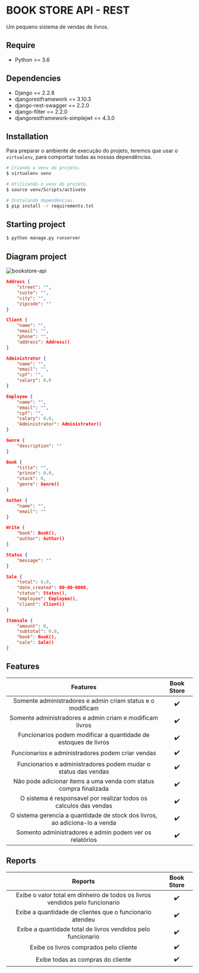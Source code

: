 # BOOK STORE API - REST

Um pequeno sistema de vendas de livros.

## Require
 * Python >= 3.6

## Dependencies

* Django == 2.2.8
* djangorestframework == 3.10.3
* django-rest-swagger == 2.2.0
* django-filter == 2.2.0
* djangorestframework-simplejwt == 4.3.0

## Installation

Para preparar o ambiente de execução do projeto, teremos que usar o ```virtualenv```, para comportar todas as nossas dependências.

``` bash
# Criando o venv do projeto.
$ virtualenv venv

# Utilizando o venv do projeto.
$ source venv/Scripts/activate

# Instalando dependências.
$ pip install -r requirements.txt
```

## Starting project

``` bash
$ python manage.py runserver
```

## Diagram project

![bookstore-api](https://user-images.githubusercontent.com/40550247/70279430-3f6e9880-1795-11ea-8ac2-7cee757dab7a.png)

``` json
Address {
    "street": "",
    "suite": "",
    "city": "",
    "zipcode": ""
}

Client {
	"name": "",
	"email": "",
	"phone": "",
	"address": Address()
}

Administrator {
    "name": "",
    "email": "",
    "cpf": "",
    "salary": 0.0
}

Employee {
    "name": "",
    "email": "",
    "cpf": "",
    "salary": 0.0,
    "Administrator": Administrator()
}

Genre {
    "description": ""
}

Book {
    "title": "",
    "prince": 0.0,
    "stock": 0,
    "genre": Genre()
}

Author {
    "name": "",
    "email": ""
}

Write {
    "book": Book(),
    "author": Author()
}

Status {
    "message": ""
}

Sale {
    "total": 0.0,
    "date_created": 00-00-0000,
    "status": Status(),
    "employee": Employee(),
    "client": Client()
}

Itemsale {
    "amount": 0,
    "subtotal": 0.0,
    "book": Book(),
    "sale": Sale()
}
```

## Features

|                                  Features                                    |     Book Store     |
| :--------------------------------------------------------------------------: | :----------------: |
| Somente administradores e admin criam status e o modificam                   |         ✔️          |
| Somente administradores e admin criam e modificam livros                     |         ✔️          |
| Funcionarios podem modificar a quantidade de estoques de livros              |         ✔️          |
| Funcionarios e administradores podem criar vendas                            |         ✔️          |
| Funcionarios e administradores podem mudar o status das vendas               |         ✔️          |
| Não pode adicionar items a uma venda com status compra finalizada            |         ✔️          |
| O sistema é responsavel por realizar todos os calculos das vendas            |         ✔️          |
| O sistema gerencia a quantidade de stock dos livros, ao adiciona-lo a venda  |         ✔️          |
| Somento administradores e admin podem ver os relatórios                      |         ✔️          |

## Reports

|                          Reports                                             |     Book Store     |
| :--------------------------------------------------------------------------: | :----------------: |
| Exibe o valor total em dinheiro de todos os livros vendidos pelo funcionario |         ✔️          |
| Exibe a quantidade de clientes que o funcionario atendeu                     |         ✔️          |
| Exibe a quantidade total de livros vendidos pelo funcionario                 |         ✔️          |
| Exibe os livros comprados pelo cliente                                       |         ✔️          |
| Exibe todas as compras do cliente                                            |         ✔️          |
